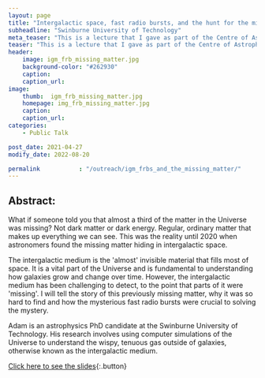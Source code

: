 ```yaml
---
layout: page
title: "Intergalactic space, fast radio bursts, and the hunt for the missing matter"
subheadline: "Swinburne University of Technology"
meta_teaser: "This is a lecture that I gave as part of the Centre of Astrophysics and Supercomputing 2021 public lecture series."
teaser: "This is a lecture that I gave as part of the Centre of Astrophysics and Supercomputing 2021 public lecture series."
header:
    image: igm_frb_missing_matter.jpg
    background-color: "#262930"
    caption: 
    caption_url:
image:
    thumb:  igm_frb_missing_matter.jpg
    homepage: img_frb_missing_matter.jpg
    caption:
    caption_url:
categories:
    - Public Talk

post_date: 2021-04-27
modify_date: 2022-08-20

permalink           : "/outreach/igm_frbs_and_the_missing_matter/"
---
```


## Abstract:
What if someone told you that almost a third of the matter in the Universe was missing? Not dark matter or dark energy. 
Regular, ordinary matter that makes up everything we can see. This was the reality until 2020 when astronomers found the missing matter hiding in intergalactic space.
 
The intergalactic medium is the 'almost' invisible material that fills most of space. 
It is a vital part of the Universe and is fundamental to understanding how galaxies grow and change over time. 
However, the intergalactic medium has been challenging to detect, to the point that parts of it were 'missing'. 
I will tell the story of this previously missing matter, why it was so hard to find and how the mysterious fast radio bursts were crucial to solving the mystery.
 
Adam is an astrophysics PhD candidate at the Swinburne University of Technology.
His research involves using computer simulations of the Universe to understand the wispy, tenuous gas outside of galaxies, otherwise known as the intergalactic medium.

[Click here to see the slides](/documents/talks/2021-04-27-IGM_CAS_Public_Talk.pdf){:.button}

